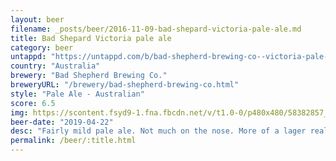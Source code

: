 ```yaml
---
layout: beer
filename: _posts/beer/2016-11-09-bad-shepard-victoria-pale-ale.md
title: Bad Shepard Victoria pale ale
category: beer
untappd: "https://untappd.com/b/bad-shepherd-brewing-co--victoria-pale-ale/2857152"
country: "Australia"
brewery: "Bad Shepherd Brewing Co."
breweryURL: "/brewery/bad-shepherd-brewing-co.html"
style: "Pale Ale - Australian"
score: 6.5
img: https://scontent.fsyd9-1.fna.fbcdn.net/v/t1.0-0/p480x480/58382857_10157070476618745_2721559366309249024_o.jpg?_nc_cat=111&_nc_sid=e007fa&_nc_ohc=AtbnRo0OE7EAX-5ASCt&_nc_ht=scontent.fsyd9-1.fna&tp=6&oh=3b7684f13ea742b5d39b31be3c3fa8d0&oe=5F96995C
beer-date: "2019-04-22"
desc: "Fairly mild pale ale. Not much on the nose. More of a lager really. In that respect it’s good, but not enough to justify buying a craft beer"
permalink: /beer/:title.html
---
```

